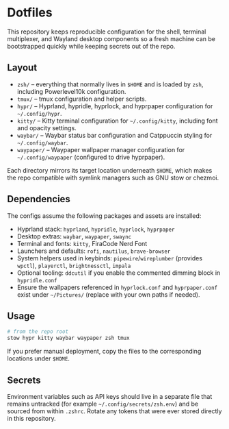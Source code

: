 # Dotfiles

This repository keeps reproducible configuration for the shell, terminal multiplexer, and Wayland desktop components so a fresh machine can be bootstrapped quickly while keeping secrets out of the repo.

## Layout
- `zsh/` – everything that normally lives in `$HOME` and is loaded by `zsh`, including Powerlevel10k configuration.
- `tmux/` – tmux configuration and helper scripts.
- `hypr/` – Hyprland, hypridle, hyprlock, and hyprpaper configuration for `~/.config/hypr`.
- `kitty/` – Kitty terminal configuration for `~/.config/kitty`, including font and opacity settings.
- `waybar/` – Waybar status bar configuration and Catppuccin styling for `~/.config/waybar`.
- `waypaper/` – Waypaper wallpaper manager configuration for `~/.config/waypaper` (configured to drive hyprpaper).

Each directory mirrors its target location underneath `$HOME`, which makes the repo compatible with symlink managers such as GNU stow or chezmoi.

## Dependencies
The configs assume the following packages and assets are installed:

- Hyprland stack: `hyprland`, `hypridle`, `hyprlock`, `hyprpaper`
- Desktop extras: `waybar`, `waypaper`, `swaync`
- Terminal and fonts: `kitty`, FiraCode Nerd Font
- Launchers and defaults: `rofi`, `nautilus`, `brave-browser`
- System helpers used in keybinds: `pipewire`/`wireplumber` (provides `wpctl`), `playerctl`, `brightnessctl`, `impala`
- Optional tooling: `ddcutil` if you enable the commented dimming block in `hypridle.conf`
- Ensure the wallpapers referenced in `hyprlock.conf` and `hyprpaper.conf` exist under `~/Pictures/` (replace with your own paths if needed).

## Usage
```sh
# from the repo root
stow hypr kitty waybar waypaper zsh tmux
```
If you prefer manual deployment, copy the files to the corresponding locations under `$HOME`.

## Secrets
Environment variables such as API keys should live in a separate file that remains untracked (for example `~/.config/secrets/zsh.env`) and be sourced from within `.zshrc`. Rotate any tokens that were ever stored directly in this repository.
